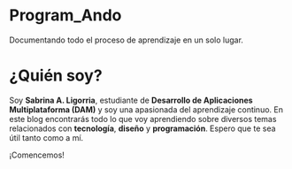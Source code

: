 # Program_Ando
Documentando todo el proceso de aprendizaje en un solo lugar.
# ¿Quién soy?

Soy **Sabrina A. Ligorria**, estudiante de **Desarrollo de Aplicaciones Multiplataforma (DAM)** y soy una apasionada del aprendizaje continuo. En este blog encontrarás todo lo que voy aprendiendo sobre diversos temas relacionados con **tecnología**, **diseño** y **programación**. Espero que te sea útil tanto como a mí. 

¡Comencemos!
